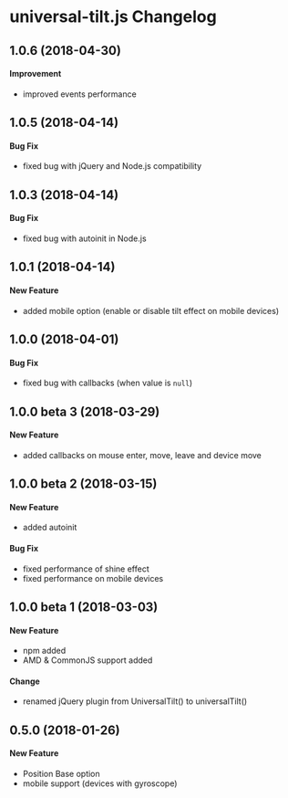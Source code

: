 # universal-tilt.js Changelog

## 1.0.6 (2018-04-30)
#### Improvement
- improved events performance

## 1.0.5 (2018-04-14)
#### Bug Fix
- fixed bug with jQuery and Node.js compatibility

## 1.0.3 (2018-04-14)
#### Bug Fix
- fixed bug with autoinit in Node.js

## 1.0.1 (2018-04-14)
#### New Feature
- added mobile option (enable or disable tilt effect on mobile devices)

## 1.0.0 (2018-04-01)
#### Bug Fix
- fixed bug with callbacks (when value is `null`)

## 1.0.0 beta 3 (2018-03-29)
#### New Feature
- added callbacks on mouse enter, move, leave and device move

## 1.0.0 beta 2 (2018-03-15)
#### New Feature
- added autoinit

#### Bug Fix
- fixed performance of shine effect
- fixed performance on mobile devices

## 1.0.0 beta 1 (2018-03-03)
#### New Feature
- npm added
- AMD & CommonJS support added

#### Change
- renamed jQuery plugin from UniversalTilt() to universalTilt()

## 0.5.0 (2018-01-26)
#### New Feature
- Position Base option
- mobile support (devices with gyroscope)
